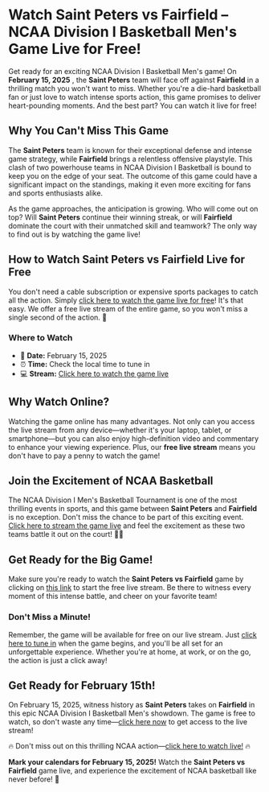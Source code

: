 # Watch Saint Peters vs Fairfield – NCAA Division I Basketball Men's Game Live for Free!

Get ready for an exciting NCAA Division I Basketball Men's game! On **February 15, 2025** , the **Saint Peters** team will face off against **Fairfield** in a thrilling match you won't want to miss. Whether you're a die-hard basketball fan or just love to watch intense sports action, this game promises to deliver heart-pounding moments. And the best part? You can watch it live for free!

## Why You Can't Miss This Game

The **Saint Peters** team is known for their exceptional defense and intense game strategy, while **Fairfield** brings a relentless offensive playstyle. This clash of two powerhouse teams in NCAA Division I Basketball is bound to keep you on the edge of your seat. The outcome of this game could have a significant impact on the standings, making it even more exciting for fans and sports enthusiasts alike.

As the game approaches, the anticipation is growing. Who will come out on top? Will **Saint Peters** continue their winning streak, or will **Fairfield** dominate the court with their unmatched skill and teamwork? The only way to find out is by watching the game live!

## How to Watch Saint Peters vs Fairfield Live for Free

You don't need a cable subscription or expensive sports packages to catch all the action. Simply [click here to watch the game live for free](https://tinyurl.com/livestreamfreeo?st=Saint+Peters+vs+Fairfield&si=ghc)! It's that easy. We offer a free live stream of the entire game, so you won't miss a single second of the action. 📲

### Where to Watch

- 📅 **Date:** February 15, 2025
- ⏰ **Time:** Check the local time to tune in
- 💻 **Stream:** [Click here to watch the game live](https://tinyurl.com/livestreamfreeo?st=Saint+Peters+vs+Fairfield&si=ghc)

## Why Watch Online?

Watching the game online has many advantages. Not only can you access the live stream from any device—whether it's your laptop, tablet, or smartphone—but you can also enjoy high-definition video and commentary to enhance your viewing experience. Plus, our **free live stream** means you don't have to pay a penny to watch the game!

## Join the Excitement of NCAA Basketball

The NCAA Division I Men's Basketball Tournament is one of the most thrilling events in sports, and this game between **Saint Peters** and **Fairfield** is no exception. Don't miss the chance to be part of this exciting event. [Click here to stream the game live](https://tinyurl.com/livestreamfreeo?st=Saint+Peters+vs+Fairfield&si=ghc) and feel the excitement as these two teams battle it out on the court! 🏀🔥

## Get Ready for the Big Game!

Make sure you're ready to watch the **Saint Peters vs Fairfield** game by clicking on [this link](https://tinyurl.com/livestreamfreeo?st=Saint+Peters+vs+Fairfield&si=ghc) to start the free live stream. Be there to witness every moment of this intense battle, and cheer on your favorite team!

### Don't Miss a Minute!

Remember, the game will be available for free on our live stream. Just [click here to tune in](https://tinyurl.com/livestreamfreeo?st=Saint+Peters+vs+Fairfield&si=ghc) when the game begins, and you'll be all set for an unforgettable experience. Whether you're at home, at work, or on the go, the action is just a click away!

## Get Ready for February 15th!

On February 15, 2025, witness history as **Saint Peters** takes on **Fairfield** in this epic NCAA Division I Basketball Men's showdown. The game is free to watch, so don't waste any time—[click here now](https://tinyurl.com/livestreamfreeo?st=Saint+Peters+vs+Fairfield&si=ghc) to get access to the live stream!

🔥 Don't miss out on this thrilling NCAA action—[click here to watch live!](https://tinyurl.com/livestreamfreeo?st=Saint+Peters+vs+Fairfield&si=ghc) 🔥

**Mark your calendars for February 15, 2025!** Watch the **Saint Peters vs Fairfield** game live, and experience the excitement of NCAA basketball like never before! 🏀
